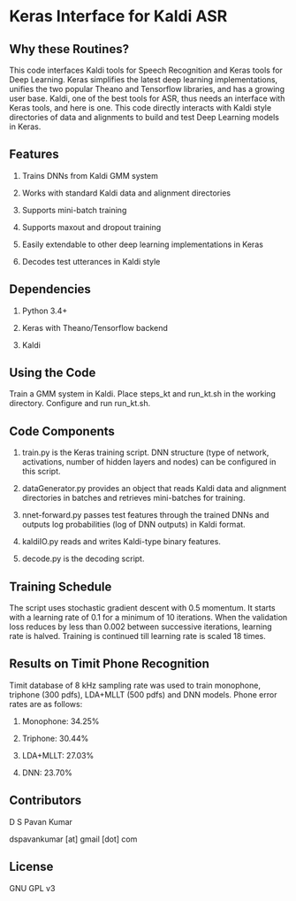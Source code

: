 # Keras Interface for Kaldi ASR

## Why these Routines?

This code interfaces Kaldi tools for Speech Recognition and Keras 
tools for Deep Learning. Keras simplifies the latest deep 
learning implementations, unifies the two popular Theano and 
Tensorflow libraries, and has a growing user base. Kaldi, one of 
the best tools for ASR, thus needs an interface with Keras tools, 
and here is one. This code directly interacts with Kaldi style 
directories of data and alignments to build and test Deep 
Learning models in Keras.

## Features

1. Trains DNNs from Kaldi GMM system

2. Works with standard Kaldi data and alignment directories

3. Supports mini-batch training

4. Supports maxout and dropout training

5. Easily extendable to other deep learning implementations in 
  Keras

6. Decodes test utterances in Kaldi style

## Dependencies

1. Python 3.4+

2. Keras with Theano/Tensorflow backend

3. Kaldi

## Using the Code

Train a GMM system in Kaldi. Place steps_kt and run_kt.sh in the 
working directory. Configure and run run_kt.sh.

## Code Components

1. train.py is the Keras training script. DNN structure (type of 
  network, activations, number of hidden layers and nodes) can be 
  configured in this script.

2. dataGenerator.py provides an object that reads Kaldi data and 
  alignment directories in batches and retrieves mini-batches for 
  training.

3. nnet-forward.py passes test features through the trained DNNs 
  and outputs log probabilities (log of DNN outputs) in Kaldi 
  format.

4. kaldiIO.py reads and writes Kaldi-type binary features.

5. decode.py is the decoding script.

## Training Schedule

The script uses stochastic gradient descent with 0.5 momentum. It 
starts with a learning rate of 0.1 for a minimum of 10 
iterations. When the validation loss reduces by less than 0.002 
between successive iterations, learning rate is halved. Training 
is continued till learning rate is scaled 18 times.

## Results on Timit Phone Recognition

Timit database of 8 kHz sampling rate was used to train monophone,
triphone (300 pdfs), LDA+MLLT (500 pdfs) and DNN models.
Phone error rates are as follows:

1. Monophone: 34.25%

2. Triphone: 30.44%

3. LDA+MLLT: 27.03%

4. DNN: 23.70%

## Contributors
D S Pavan Kumar

dspavankumar [at] gmail [dot] com

## License
GNU GPL v3
